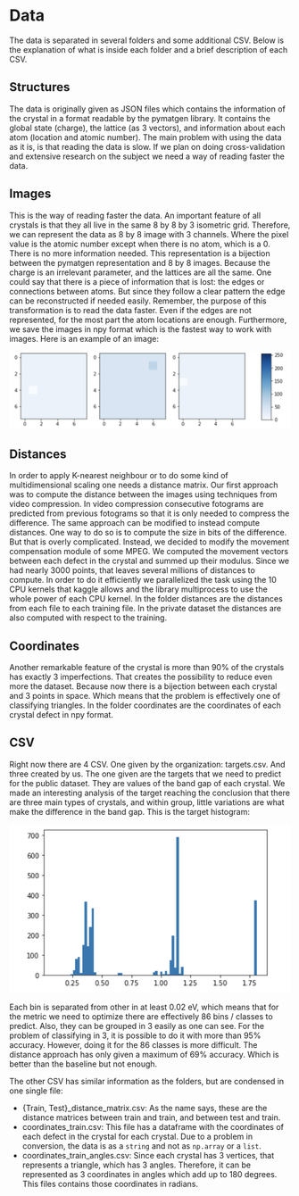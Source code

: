 # Data

The data is separated in several folders and some additional CSV. Below is the explanation of what is inside each folder and a brief description of each CSV.

## Structures

The data is originally given as JSON files which contains the information of the crystal in a format readable by the pymatgen library. It contains the global state (charge), the lattice (as 3 vectors), and information about each atom (location and atomic number). The main problem with using the data as it is, is that reading the data is slow. If we plan on doing cross-validation and extensive research on the subject we need a way of reading faster the data. 

## Images

This is the way of reading faster the data. An important feature of all crystals is that they all live in the same 8 by 8 by 3 isometric grid. Therefore, we can represent the data as 8 by 8 image with 3 channels. Where the pixel value is the atomic number except when there is no atom, which is a 0. There is no more information needed. This representation is a bijection between the pymatgen representation and 8 by 8 images. Because the charge is an irrelevant parameter, and the lattices are all the same. One could say that there is a piece of information that is lost: the edges or connections between atoms. But since they follow a clear pattern the edge can be reconstructed if needed easily. Remember, the purpose of this transformation is to read the data faster. Even if the edges are not represented, for the most part the atom locations are enough. Furthermore, we save the images in npy format which is the fastest way to work with images. Here is an example of an image:

![crystal image](https://github.com/Jerry-Master/IDAO_2022/blob/main/Data/img-example.png?raw=true)

## Distances

In order to apply K-nearest neighbour or to do some kind of multidimensional scaling one needs a distance matrix. Our first approach was to compute the distance between the images using techniques from video compression. In video compression consecutive fotograms are predicted from previous fotograms so that it is only needed to compress the difference.  The same approach can be modified to instead compute distances. One way to do so is to compute the size in bits of the difference. But that is overly complicated. Instead, we decided to modify the movement compensation module of some MPEG. We computed the movement vectors between each defect in the crystal and summed up their modulus. Since we had nearly 3000 points, that leaves several millions of distances to compute. In order to do it efficiently we parallelized the task using the 10 CPU kernels that kaggle allows and the library multiprocess to use the whole power of each CPU kernel. In the folder distances are the distances from each file to each training file. In the private dataset the distances are also computed with respect to the training.

## Coordinates

Another remarkable feature of the crystal is more than 90% of the crystals has exactly 3 imperfections. That creates the possibility to reduce even more the dataset. Because now there is a bijection between each crystal and 3 points in space. Which means that the problem is effectively one of classifying triangles. In the folder coordinates are the coordinates of each crystal defect in npy format.

## CSV

Right now there are 4 CSV. One given by the organization: targets.csv. And three created by us. The one given are the targets that we need to predict for the public dataset. They are values of the band gap of each crystal. We made an interesting analysis of the target reaching the conclusion that there are three main types of crystals, and within group, little variations are what make the difference in the band gap. This is the target histogram:

![target histogram](https://github.com/Jerry-Master/IDAO_2022/blob/main/Data/target-hist.png?raw=true)

Each bin is separated from other in at least 0.02 eV, which means that for the metric we need to optimize there are effectively 86 bins / classes to predict. Also, they can be grouped in 3 easily as one can see. For the problem of classifying in 3, it is possible to do it with more than 95% accuracy. However, doing it for the 86 classes is more difficult. The distance approach has only given a maximum of 69% accuracy. Which is better than the baseline but not enough.

The other CSV has similar information as the folders, but are condensed in one single file:

* {Train, Test}\_distance\_matrix.csv: As the name says, these are the distance matrices between train and train, and between test and train.
* coordinates_train.csv: This file has a dataframe with the coordinates of each defect in the crystal for each crystal. Due to a problem in conversion, the data is as a `string` and not as `np.array` or a `list`.
* coordinates_train_angles.csv: Since each crystal has 3 vertices, that represents a triangle, which has 3 angles. Therefore, it can be represented as 3 coordinates in angles which add up to 180 degrees. This files contains those coordinates in radians.

